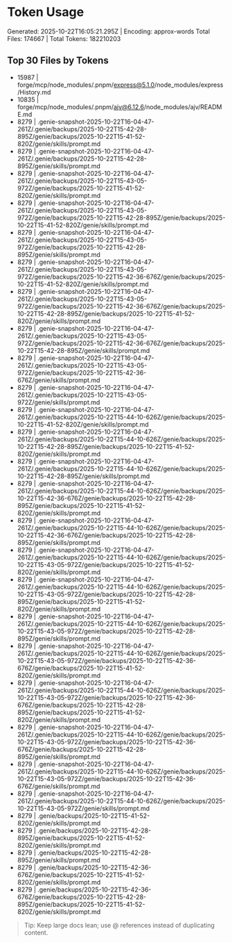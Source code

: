 # Token Usage
Generated: 2025-10-22T16:05:21.295Z | Encoding: approx-words
Total Files: 174667 | Total Tokens: 182210203

## Top 30 Files by Tokens
-  15987 | forge/mcp/node_modules/.pnpm/express@5.1.0/node_modules/express/History.md
-  10835 | forge/mcp/node_modules/.pnpm/ajv@6.12.6/node_modules/ajv/README.md
-   8279 | .genie-snapshot-2025-10-22T16-04-47-261Z/.genie/backups/2025-10-22T15-42-28-895Z/genie/backups/2025-10-22T15-41-52-820Z/genie/skills/prompt.md
-   8279 | .genie-snapshot-2025-10-22T16-04-47-261Z/.genie/backups/2025-10-22T15-42-28-895Z/genie/skills/prompt.md
-   8279 | .genie-snapshot-2025-10-22T16-04-47-261Z/.genie/backups/2025-10-22T15-43-05-972Z/genie/backups/2025-10-22T15-41-52-820Z/genie/skills/prompt.md
-   8279 | .genie-snapshot-2025-10-22T16-04-47-261Z/.genie/backups/2025-10-22T15-43-05-972Z/genie/backups/2025-10-22T15-42-28-895Z/genie/backups/2025-10-22T15-41-52-820Z/genie/skills/prompt.md
-   8279 | .genie-snapshot-2025-10-22T16-04-47-261Z/.genie/backups/2025-10-22T15-43-05-972Z/genie/backups/2025-10-22T15-42-28-895Z/genie/skills/prompt.md
-   8279 | .genie-snapshot-2025-10-22T16-04-47-261Z/.genie/backups/2025-10-22T15-43-05-972Z/genie/backups/2025-10-22T15-42-36-676Z/genie/backups/2025-10-22T15-41-52-820Z/genie/skills/prompt.md
-   8279 | .genie-snapshot-2025-10-22T16-04-47-261Z/.genie/backups/2025-10-22T15-43-05-972Z/genie/backups/2025-10-22T15-42-36-676Z/genie/backups/2025-10-22T15-42-28-895Z/genie/backups/2025-10-22T15-41-52-820Z/genie/skills/prompt.md
-   8279 | .genie-snapshot-2025-10-22T16-04-47-261Z/.genie/backups/2025-10-22T15-43-05-972Z/genie/backups/2025-10-22T15-42-36-676Z/genie/backups/2025-10-22T15-42-28-895Z/genie/skills/prompt.md
-   8279 | .genie-snapshot-2025-10-22T16-04-47-261Z/.genie/backups/2025-10-22T15-43-05-972Z/genie/backups/2025-10-22T15-42-36-676Z/genie/skills/prompt.md
-   8279 | .genie-snapshot-2025-10-22T16-04-47-261Z/.genie/backups/2025-10-22T15-43-05-972Z/genie/skills/prompt.md
-   8279 | .genie-snapshot-2025-10-22T16-04-47-261Z/.genie/backups/2025-10-22T15-44-10-626Z/genie/backups/2025-10-22T15-41-52-820Z/genie/skills/prompt.md
-   8279 | .genie-snapshot-2025-10-22T16-04-47-261Z/.genie/backups/2025-10-22T15-44-10-626Z/genie/backups/2025-10-22T15-42-28-895Z/genie/backups/2025-10-22T15-41-52-820Z/genie/skills/prompt.md
-   8279 | .genie-snapshot-2025-10-22T16-04-47-261Z/.genie/backups/2025-10-22T15-44-10-626Z/genie/backups/2025-10-22T15-42-28-895Z/genie/skills/prompt.md
-   8279 | .genie-snapshot-2025-10-22T16-04-47-261Z/.genie/backups/2025-10-22T15-44-10-626Z/genie/backups/2025-10-22T15-42-36-676Z/genie/backups/2025-10-22T15-42-28-895Z/genie/backups/2025-10-22T15-41-52-820Z/genie/skills/prompt.md
-   8279 | .genie-snapshot-2025-10-22T16-04-47-261Z/.genie/backups/2025-10-22T15-44-10-626Z/genie/backups/2025-10-22T15-42-36-676Z/genie/backups/2025-10-22T15-42-28-895Z/genie/skills/prompt.md
-   8279 | .genie-snapshot-2025-10-22T16-04-47-261Z/.genie/backups/2025-10-22T15-44-10-626Z/genie/backups/2025-10-22T15-43-05-972Z/genie/backups/2025-10-22T15-41-52-820Z/genie/skills/prompt.md
-   8279 | .genie-snapshot-2025-10-22T16-04-47-261Z/.genie/backups/2025-10-22T15-44-10-626Z/genie/backups/2025-10-22T15-43-05-972Z/genie/backups/2025-10-22T15-42-28-895Z/genie/backups/2025-10-22T15-41-52-820Z/genie/skills/prompt.md
-   8279 | .genie-snapshot-2025-10-22T16-04-47-261Z/.genie/backups/2025-10-22T15-44-10-626Z/genie/backups/2025-10-22T15-43-05-972Z/genie/backups/2025-10-22T15-42-28-895Z/genie/skills/prompt.md
-   8279 | .genie-snapshot-2025-10-22T16-04-47-261Z/.genie/backups/2025-10-22T15-44-10-626Z/genie/backups/2025-10-22T15-43-05-972Z/genie/backups/2025-10-22T15-42-36-676Z/genie/backups/2025-10-22T15-41-52-820Z/genie/skills/prompt.md
-   8279 | .genie-snapshot-2025-10-22T16-04-47-261Z/.genie/backups/2025-10-22T15-44-10-626Z/genie/backups/2025-10-22T15-43-05-972Z/genie/backups/2025-10-22T15-42-36-676Z/genie/backups/2025-10-22T15-42-28-895Z/genie/backups/2025-10-22T15-41-52-820Z/genie/skills/prompt.md
-   8279 | .genie-snapshot-2025-10-22T16-04-47-261Z/.genie/backups/2025-10-22T15-44-10-626Z/genie/backups/2025-10-22T15-43-05-972Z/genie/backups/2025-10-22T15-42-36-676Z/genie/backups/2025-10-22T15-42-28-895Z/genie/skills/prompt.md
-   8279 | .genie-snapshot-2025-10-22T16-04-47-261Z/.genie/backups/2025-10-22T15-44-10-626Z/genie/backups/2025-10-22T15-43-05-972Z/genie/backups/2025-10-22T15-42-36-676Z/genie/skills/prompt.md
-   8279 | .genie-snapshot-2025-10-22T16-04-47-261Z/.genie/backups/2025-10-22T15-44-10-626Z/genie/backups/2025-10-22T15-43-05-972Z/genie/skills/prompt.md
-   8279 | .genie/backups/2025-10-22T15-41-52-820Z/genie/skills/prompt.md
-   8279 | .genie/backups/2025-10-22T15-42-28-895Z/genie/backups/2025-10-22T15-41-52-820Z/genie/skills/prompt.md
-   8279 | .genie/backups/2025-10-22T15-42-28-895Z/genie/skills/prompt.md
-   8279 | .genie/backups/2025-10-22T15-42-36-676Z/genie/backups/2025-10-22T15-41-52-820Z/genie/skills/prompt.md
-   8279 | .genie/backups/2025-10-22T15-42-36-676Z/genie/backups/2025-10-22T15-42-28-895Z/genie/backups/2025-10-22T15-41-52-820Z/genie/skills/prompt.md

> Tip: Keep large docs lean; use @ references instead of duplicating content.